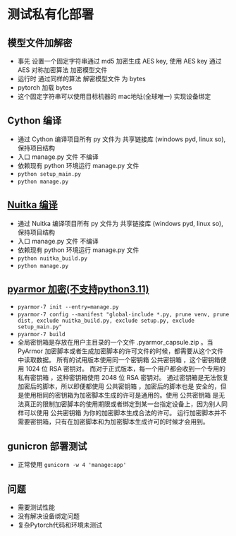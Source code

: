 # 测试私有化部署

## 模型文件加解密
- 事先 设置一个固定字符串通过 md5 加密生成 AES key, 使用 AES key 通过 AES 对称加密算法 加密模型文件
- 运行时 通过同样的算法 解密模型文件 为 bytes
- pytorch 加载 bytes
- 这个固定字符串可以使用目标机器的 mac地址(全球唯一) 实现设备绑定
## Cython 编译
- 通过 Cython 编译项目所有 py 文件为 共享链接库 (windows pyd, linux so), 保持项目结构 
- 入口 manage.py 文件 不编译 
- 依赖现有 python 环境运行 manage.py 文件
- `python setup_main.py` 
- `python manage.py`
## [Nuitka 编译](https://nuitka.net/doc/user-manual.html)
- 通过 Nuitka 编译项目所有 py 文件为 共享链接库 (windows pyd, linux so), 保持项目结构 
- 入口 manage.py 文件 不编译 
- 依赖现有 python 环境运行 manage.py 文件
- `python nuitka_build.py` 
- `python manage.py`
## [pyarmor 加密(不支持python3.11)](https://pyarmor.readthedocs.io/)
- `pyarmor-7 init --entry=manage.py`
- `pyarmor-7 config --manifest "global-include *.py, prune venv, prune dist, exclude nuitka_build.py, exclude setup.py, exclude setup_main.py"`
- `pyarmor-7 build `
- 全局密钥箱是存放在用户主目录的一个文件 .pyarmor_capsule.zip 。当 PyArmor 加密脚本或者生成加密脚本的许可文件的时候，都需要从这个文件中读取数据。 所有的试用版本使用同一个密钥箱 公共密钥箱 ，这个密钥箱使用 1024 位 RSA 密钥对。 而对于正式版本，每一个用户都会收到一个专用的 私有密钥箱 ，这种密钥箱使用 2048 位 RSA 密钥对。 通过密钥箱是无法恢复加密后的脚本，所以即便都使用 公共密钥箱 ，加密后的脚本也是 安全的，但是使用相同的密钥箱为加密脚本生成的许可是通用的。使用 公共密钥箱 是无 法真正的限制加密脚本的使用期限或者绑定到某一台指定设备上，因为别人同样可以使用 公共密钥箱 为你的加密脚本生成合法的许可。 运行加密脚本并不需要密钥箱，只有在加密脚本和为加密脚本生成许可的时候才会用到。

## gunicron 部署测试
- 正常使用 `gunicorn -w 4 'manage:app'`

## 问题
- 需要测试性能
- 没有解决设备绑定问题
- 复杂Pytorch代码和环境未测试